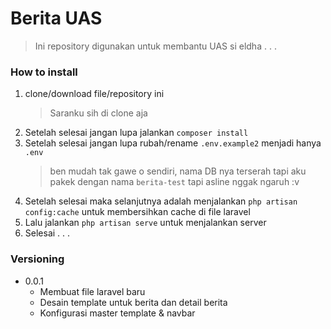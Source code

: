 # Berita UAS
> Ini repository digunakan untuk membantu UAS si eldha . . . 

### How to install
1. clone/download file/repository ini
   > Saranku sih di clone aja
2. Setelah selesai jangan lupa jalankan `composer install`
3. Setelah selesai jangan lupa rubah/rename `.env.example2` menjadi hanya `.env`
   > ben mudah tak gawe o sendiri, nama DB nya terserah tapi aku pakek dengan nama `berita-test` tapi asline nggak ngaruh :v
4. Setelah selesai maka selanjutnya adalah menjalankan `php artisan config:cache` untuk membersihkan cache di file laravel
5. Lalu jalankan `php artisan serve` untuk menjalankan server
6. Selesai . . .

### Versioning
- 0.0.1
  - Membuat file laravel baru
  - Desain template untuk berita dan detail berita
  - Konfigurasi master template & navbar